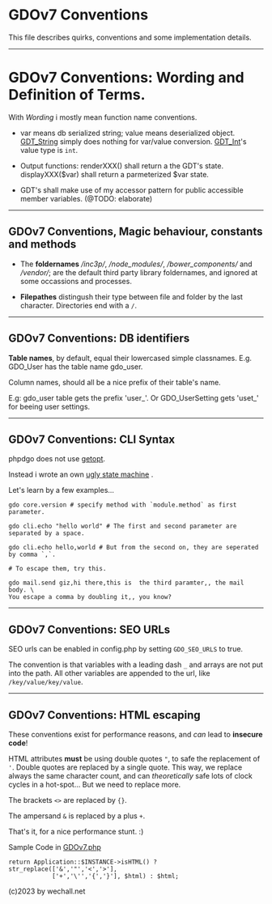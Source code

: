# GDOv7 Conventions

This file describes quirks, conventions and some implementation details.

---

# GDOv7 Conventions: Wording and Definition of Terms.

With *Wording* i mostly mean function name conventions.

 - var means db serialized string; value means deserialized object.
[GDT_String](../GDO/Core/GDT_String.php)
simply does nothing for var/value conversion.
[GDT_Int](../GDO/Core/GDT_Int.php)'s
value type is `int`.

 - Output functions: renderXXX() shall return a the GDT's state. displayXXX($var) shall return a parmeterized $var state.

 - GDT's shall make use of my accessor pattern for public accessible member variables. (@TODO: elaborate)

---

## GDOv7 Conventions, Magic behaviour, constants and methods

 - The **foldernames** */inc3p/*, */node_modules/*,
 */bower_components/* and */vendor/*;
 are the default third party library foldernames,
 and ignored at some occassions and processes.
 
 - **Filepathes** distingush their type between file and folder by the last character. Directories end with a `/`.

---

## GDOv7 Conventions: DB identifiers

**Table names**, by default, equal their lowercased simple classnames.
E.g. GDO_User has the table name gdo_user.

Column names, should all be a nice prefix of their table's name.

E.g: gdo_user table gets the prefix 'user_'.
Or GDO_UserSetting gets 'uset_' for beeing user settings.

---

## GDOv7 Conventions: CLI Syntax

phpdgo does not use [getopt]().

Instead i wrote an own
[ugly state machine]()
.

Let's learn by a few examples...

```
gdo core.version # specify method with `module.method` as first parameter.

gdo cli.echo "hello world" # The first and second parameter are separated by a space.

gdo cli.echo hello,world # But from the second on, they are seperated by comma `,`.

# To escape them, try this.

gdo mail.send giz,hi there,this is  the third paramter,, the mail body. \
You escape a comma by doubling it,, you know?
```

---

## GDOv7 Conventions: SEO URLs

SEO urls can be enabled in config.php by setting `GDO_SEO_URLS` to true.

The convention is that variables with a leading dash `_` and arrays are not put into the path.
All other variables are appended to the url,
like `/key/value/key/value`.

---

## GDOv7 Conventions: HTML escaping

These conventions exist for performance reasons,
and *can* lead to **insecure code**!

HTML attributes **must** be using double quotes `"`, to safe the replacement of `'`.
Double quotes are replaced by a single quote.
This way, we replace always the same character count,
and can *theoretically* safe lots of clock cycles in a hot-spot... But we need to replace more.

The brackets `<>` are replaced by `{}`.

The ampersand `&` is replaced by a plus `+`.

That's it, for a nice performance stunt. :)

Sample Code in [GDOv7.php](../GDO7.php)

````
return Application::$INSTANCE->isHTML() ?
str_replace(['&','"','<','>'],
            ['+','\'','{','}'], $html) : $html;
````

(c)2023 by wechall.net
